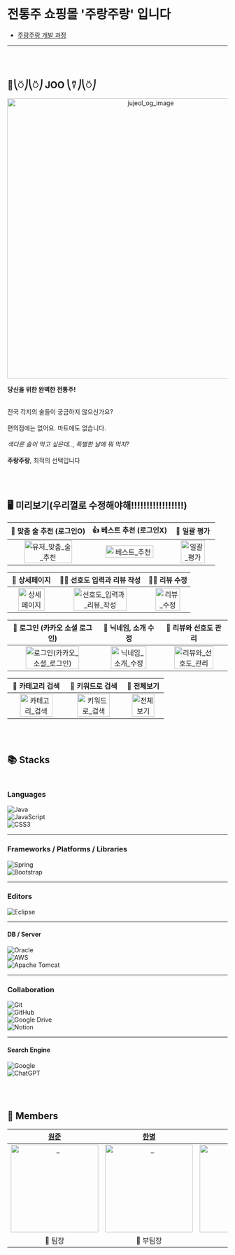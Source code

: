 

# 전통주 쇼핑몰 '주랑주랑' 입니다

- [주랑주랑 개발 과정](https://github.com/blackhabin/Shopping-Mall/wiki)

---
</br></br>


## 🍻⎝⍥⎠⎝⍥⎠ JOO ⎝⍢⎠⎝⍥⎠

<p align="center">
  <img width="640" alt="jujeol_og_image" src="https://user-images.githubusercontent.com/126144148/254468485-ae0b7804-64f0-4116-b89e-3bf708e2eca0.png">
</p>

**당신을 위한 완벽한 전통주!** </br></br> 

 전국 각지의 술들이 궁금하지 않으신가요? </br></br> 편의점에는 없어요. 마트에도 없습니다. </br></br> *색다른 술이 먹고 싶은데..*, *특별한 날에 뭐 먹지?* 
</br></br>
**주랑주랑**, 최적의 선택입니다

</br>
</br>

## 🖥 미리보기(우리껄로 수정해야해!!!!!!!!!!!!!!!!!)

|                   💖 맞춤 술 추천 (로그인O)                   |                   👍 베스트 추천 (로그인X)                    |                         🌟 일괄 평가                          |
| :----------------------------------------------------------: | :----------------------------------------------------------: | :----------------------------------------------------------: |
| <img src="https://user-images.githubusercontent.com/126144148/254486162-e0bf4907-8c05-4dc6-907e-84efa80542f3.JPG" alt="유저_맞춤_술_추천" width=80%> | <img src="https://user-images.githubusercontent.com/52682603/138669772-e0481753-3948-45a9-a3d5-b82c12f68cb7.gif" alt="베스트_추천" width=80%> | <img src="https://user-images.githubusercontent.com/52682603/138669812-56e1b460-0950-4915-8cc0-a695057a822c.gif" alt="일괄_평가" width=80%> |

|                         🧐 상세페이지                         |                  👩‍💻 선호도 입력과 리뷰 작성                  |                         🧑‍💻 리뷰 수정                         |
| :----------------------------------------------------------: | :----------------------------------------------------------: | :----------------------------------------------------------: |
| <img src="https://user-images.githubusercontent.com/52682603/138669805-3d7ee13b-cb69-4442-98a3-d51315b729bb.gif" alt="상세페이지" width=80%> | <img src="https://user-images.githubusercontent.com/52682603/138669781-bcabc95b-27e5-4769-8127-4c698f3eed84.gif" alt="선호도_입력과_리뷰_작성" width=80%> | <img src="https://user-images.githubusercontent.com/52682603/138669782-1ccdd80b-53f5-4d7b-b51f-68295086837d.gif" alt="리뷰_수정" width=80%> |

|                👯 로그인 (카카오 소셜 로그인)                 |                     💁 닉네임, 소개 수정                      |                     💆 리뷰와 선호도 관리                     |
| :----------------------------------------------------------: | :----------------------------------------------------------: | :----------------------------------------------------------: |
| <img src="https://user-images.githubusercontent.com/52682603/138669780-9e4cfe84-8a80-409d-8055-a73f9d562b21.gif" alt="로그인(카카오_소셜_로그인)" width=80%> | <img src="https://user-images.githubusercontent.com/52682603/138669758-bb5c2c92-d92e-4a08-bb73-48bc3baac7e8.gif" alt="닉네임_소개_수정" width=80%> | <img src="https://user-images.githubusercontent.com/52682603/138669786-4b29f0db-569a-4fa3-ba15-7c7a656fb3c8.gif" alt="리뷰와_선호도_관리" width=80%> |

|                       🍓 카테고리 검색                        |                       🔎 키워드로 검색                        |                          🥂 전체보기                          |
| :----------------------------------------------------------: | :----------------------------------------------------------: | :----------------------------------------------------------: |
| <img src="https://user-images.githubusercontent.com/52682603/138670451-5b91951d-3045-45a1-a51f-51502f489a67.gif" alt="카테고리_검색" width=80%> | <img src="https://user-images.githubusercontent.com/52682603/138669733-61b71780-15f0-4328-8fbe-57e8f9e088cf.gif" alt="키워드로_검색" width=80%> | <img src="https://user-images.githubusercontent.com/52682603/138669815-6821b6d2-e26c-487d-aae9-72f9aaf8bfff.gif" alt="전체보기" width=80%> |
</br>
</br>


## 📚 Stacks </br></br>

### Languages

   ![Java](https://img.shields.io/badge/java-%23ED8B00.svg?style=for-the-badge&logo=openjdk&logoColor=white) </br>
   ![JavaScript](https://img.shields.io/badge/javascript-%23323330.svg?style=for-the-badge&logo=javascript&logoColor=%23F7DF1E) </br>
   ![CSS3](https://img.shields.io/badge/css3-%231572B6.svg?style=for-the-badge&logo=css3&logoColor=white) </br>   
   
---

### Frameworks / Platforms / Libraries
   ![Spring](https://img.shields.io/badge/spring-%236DB33F.svg?style=for-the-badge&logo=spring&logoColor=white) </br>
   ![Bootstrap](https://img.shields.io/badge/bootstrap-%238511FA.svg?style=for-the-badge&logo=bootstrap&logoColor=white) </br>

---

### Editors
   ![Eclipse](https://img.shields.io/badge/Eclipse-FE7A16.svg?style=for-the-badge&logo=Eclipse&logoColor=white) </br>

---

#### DB / Server
   ![Oracle](https://img.shields.io/badge/Oracle-F80000?style=for-the-badge&logo=oracle&logoColor=white) </br>
   ![AWS](https://img.shields.io/badge/AWS-%23FF9900.svg?style=for-the-badge&logo=amazon-aws&logoColor=white) </br>
   ![Apache Tomcat](https://img.shields.io/badge/apache%20tomcat-%23F8DC75.svg?style=for-the-badge&logo=apache-tomcat&logoColor=black) </br>

---

### Collaboration    
   ![Git](https://img.shields.io/badge/git-%23F05033.svg?style=for-the-badge&logo=git&logoColor=white) </br>
   ![GitHub](https://img.shields.io/badge/github-%23121011.svg?style=for-the-badge&logo=github&logoColor=white) </br>
   ![Google Drive](https://img.shields.io/badge/Google%20Drive-4285F4?style=for-the-badge&logo=googledrive&logoColor=white) </br>
   ![Notion](https://img.shields.io/badge/Notion-%23000000.svg?style=for-the-badge&logo=notion&logoColor=white) </br>

---

#### Search Engine

  ![Google](https://img.shields.io/badge/google-4285F4?style=for-the-badge&logo=google&logoColor=white) </br>
  ![ChatGPT](https://img.shields.io/badge/chatGPT-74aa9c?style=for-the-badge&logo=openai&logoColor=white) </br>

</br>
</br>

## 🏰 Members

|            [원준](https://github.com/WonjunS)             |            [한별](https://github.com/blackhabin)               |             [우현](https://github.com/kkwh)             |             [선아](https://github.com/seonaK)             |              [세엽](https://github.com/sayyoup)               |             [준혁](https://github.com/jhleekr96)             |             [태욱](https://github.com/ctw6413)              |
| :----------------------------------------------------------: | :----------------------------------------------------------: | :----------------------------------------------------------: | :----------------------------------------------------------: | :----------------------------------------------------------: | :----------------------------------------------------------: | :----------------------------------------------------------: |
| <img src="https://avatars.githubusercontent.com/u/93713151?v=4" width=200px alt="_"/> | <img src="https://avatars.githubusercontent.com/u/126144148?v=4" width=200px alt="_"/> | <img src="https://avatars.githubusercontent.com/u/121307297?v=4" width=200px alt="_"/> | <img src="https://avatars.githubusercontent.com/u/134375418?v=4" width=200px alt="_"> | <img src="https://avatars.githubusercontent.com/u/123839647?v=4" width=200px alt="_"> | <img src="https://avatars.githubusercontent.com/u/134566841?v=4" width=200px alt="_"> | <img src="https://avatars.githubusercontent.com/u/83942153?v=4" width=200px alt="_"> |
|                         🌱 팀장                         |                         🌱 부팀장                        |                           🌵 만화                           |                           🌷 메이플                           |                           🌻 공룡                           |                           🌼 결석                           |                           🌾 E                           |



